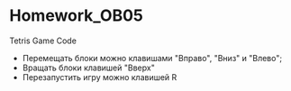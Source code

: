 # Homework_OB05
 Tetris Game Code
- Перемещать блоки можно клавишами "Вправо", "Вниз" и "Влево";
- Вращать блоки клавишей "Вверх"
- Перезапустить игру можно клавишей R

